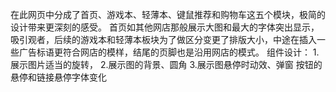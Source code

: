 在此网页中分成了首页、游戏本、轻薄本、键鼠推荐和购物车这五个模块，极简的设计带来更深刻的感受。
首页如其他网店那般展示大图和最大的字体突出显示，吸引观者，后续的游戏本和轻薄本板块为了做区分变更了排版大小，中途在插入一些广告标语更符合网店的模样，结尾的页脚也是沿用网店的模式。
组件设计：
1.展示图片适当的旋转，
2.展示图的背景、圆角
3.展示图悬停时动效、弹窗
按钮的悬停和链接悬停字体变化

